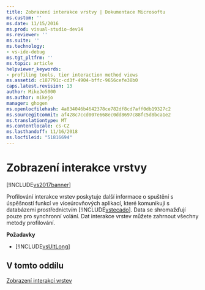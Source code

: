 ```yaml
---
title: Zobrazení interakce vrstvy | Dokumentace Microsoftu
ms.custom: ''
ms.date: 11/15/2016
ms.prod: visual-studio-dev14
ms.reviewer: ''
ms.suite: ''
ms.technology:
- vs-ide-debug
ms.tgt_pltfrm: ''
ms.topic: article
helpviewer_keywords:
- profiling tools, tier interaction method views
ms.assetid: c187791c-cd3f-4904-bffc-9656cefe38b0
caps.latest.revision: 13
author: MikeJo5000
ms.author: mikejo
manager: ghogen
ms.openlocfilehash: 4a834046b4642378ce782df8cd7aff0db19327c2
ms.sourcegitcommit: af428c7ccd007e668ec0dd8697c88fc5d8bca1e2
ms.translationtype: MT
ms.contentlocale: cs-CZ
ms.lasthandoff: 11/16/2018
ms.locfileid: "51816694"
---
```

# <a name="tier-interaction-views"></a>Zobrazení interakce vrstvy
[!INCLUDE[vs2017banner](../includes/vs2017banner.md)]

Profilování interakce vrstev poskytuje další informace o spuštění s úspěšností funkcí ve víceúrovňových aplikací, které komunikují s databázemi prostřednictvím [!INCLUDE[vstecado](../includes/vstecado-md.md)]. Data se shromažďují pouze pro synchronní volání. Dat interakce vrstev můžete zahrnout všechny metody profilování.  
  
 **Požadavky**  
  
-   [!INCLUDE[vsUltLong](../includes/vsultlong-md.md)]  
  
## <a name="in-this-section"></a>V tomto oddílu  
 [Zobrazení interakcí vrstev](../profiling/tier-interactions-view.md)



